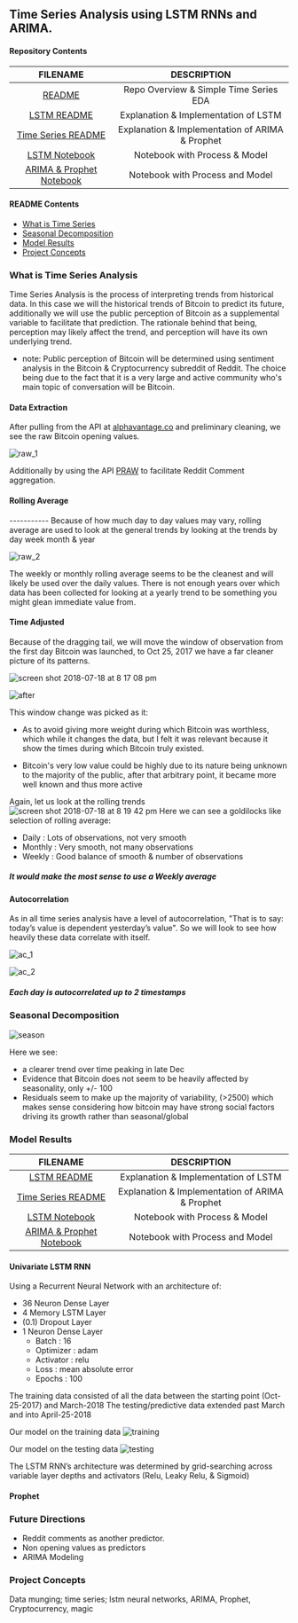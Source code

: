 ## Time Series Analysis using LSTM RNNs and ARIMA.

#### Repository Contents

| FILENAME |  DESCRIPTION |
|:---------:|:-----------:|
| [README](./README.md) | Repo Overview & Simple Time Series EDA |
| [LSTM README](./README_LSTM.md) | Explanation & Implementation of LSTM |
| [Time Series README](./README_TimeSeries.md) | Explanation & Implementation of ARIMA & Prophet |
| [LSTM Notebook](./BitCoin_LSTM.ipynb) | Notebook with Process & Model |
| [ARIMA & Prophet Notebook](./BitCoin_fbProphet.ipynb) | Notebook with Process and Model |


#### README Contents

- [What is Time Series](#what-is-time-series-analysis)
- [Seasonal Decomposition](#seasonal-decomposition)
- [Model Results](#model-results)
- [Project Concepts](#project-concepts)


### What is Time Series Analysis

Time Series Analysis is the process of interpreting trends from historical data. In this case we will the historical trends of Bitcoin to predict its future, additionally we will use the public perception of Bitcoin as a supplemental variable to facilitate that prediction.
The rationale behind that being, perception may likely affect the trend, and perception will have its own underlying trend.

- note: Public perception of Bitcoin will be determined using sentiment analysis in the Bitcoin & Cryptocurrency subreddit of Reddit. The choice being due to the fact that it is a very large and active community who's main topic of conversation will be Bitcoin.


#### Data Extraction

After pulling from the API at [alphavantage.co](alphavantage.co) and preliminary cleaning, we see the raw Bitcoin opening values. 

![raw_1](https://user-images.githubusercontent.com/36013672/38142892-23cd6de0-340c-11e8-82d5-c9ebc5768bc0.png)

Additionally by using the API [PRAW](https://github.com/praw-dev/praw) to facilitate Reddit Comment aggregation.


#### Rolling Average
*-----------*
Because of how much day to day values may vary, rolling average are used to look at the general trends by looking at the trends by day week month & year

![raw_2](https://user-images.githubusercontent.com/36013672/42914188-f7724a7e-8ac6-11e8-883a-9c2e257b0131.png)

The weekly or monthly rolling average seems to be the cleanest and will likely be used over the daily values. There is not enough years over which data has been collected for looking at a yearly trend to be something you might glean immediate value from.

#### Time Adjusted
Because of the dragging tail, we will move the window of observation from the first day Bitcoin was launched, to Oct 25, 2017 we have a far cleaner picture of its patterns. 

![screen shot 2018-07-18 at 8 17 08 pm](https://user-images.githubusercontent.com/36013672/42914301-a27f0d80-8ac7-11e8-9b9b-d99d21e171fd.png)

![after](https://user-images.githubusercontent.com/36013672/38142889-23b7b81a-340c-11e8-8ecc-797aa7d91ced.png)

This window change was picked as it:
- As to avoid giving more weight during which Bitcoin was worthless, which while it changes the data, but I felt it was relevant because it show the times during which Bitcoin truly existed.

- Bitcoin's very low value could be highly due to its nature being unknown to the majority of the public, after that arbitrary point, it became more well known and thus more active


Again, let us look at the rolling trends
![screen shot 2018-07-18 at 8 19 42 pm](https://user-images.githubusercontent.com/36013672/42914365-efb628fe-8ac7-11e8-8920-b2406b697df8.png)
Here we can see a goldilocks like selection of rolling average:
- Daily : Lots of observations, not very smooth
- Monthly : Very smooth, not many observations
- Weekly : Good balance of smooth & number of observations

##### It would make the most sense to use a Weekly average

#### Autocorrelation
As in all time series analysis have a level of autocorrelation,
"That is to say: today’s value is dependent yesterday’s value".
So we will look to see how heavily these data correlate with itself.

![ac_1](https://user-images.githubusercontent.com/36013672/38142886-239f0bd0-340c-11e8-834f-d95d29378d5d.png)

![ac_2](https://user-images.githubusercontent.com/36013672/38142888-23acd378-340c-11e8-8df2-3ce46d9690d2.png)

##### Each day is autocorrelated up to 2 timestamps


### Seasonal Decomposition

![season](https://user-images.githubusercontent.com/36013672/38142894-23ebed10-340c-11e8-86cf-67c16689e165.png)

Here we see:

- a clearer trend over time peaking in late Dec
- Evidence that Bitcoin does not seem to be heavily affected by seasonality, only +/- 100
- Residuals seem to make up the majority of variability, (>2500) which makes sense considering how bitcoin may have strong social factors driving its growth rather than seasonal/global

### Model Results

| FILENAME |  DESCRIPTION |
|:---------:|:-----------:|
| [LSTM README](./README_LSTM.md) | Explanation & Implementation of LSTM |
| [Time Series README](./README_TimeSeries.md) | Explanation & Implementation of ARIMA & Prophet |
| [LSTM Notebook](./BitCoin_LSTM.ipynb) | Notebook with Process & Model |
| [ARIMA & Prophet Notebook](./BitCoin_fbProphet.ipynb) | Notebook with Process and Model |

#### Univariate LSTM RNN

Using a Recurrent Neural Network with an architecture of:

- 36 Neuron Dense Layer
- 4 Memory LSTM Layer
- (0.1) Dropout Layer
- 1 Neuron Dense Layer
  - Batch : 16
  - Optimizer : adam
  - Activator : relu
  - Loss : mean absolute error
  - Epochs : 100

The training data consisted of all the data between the starting point (Oct-25-2017) and March-2018
The testing/predictive data extended past March and into April-25-2018

Our model on the training data
![training](https://user-images.githubusercontent.com/36013672/39268703-9986497a-489e-11e8-911d-44395225bae0.png)

Our model on the testing data
![testing](https://user-images.githubusercontent.com/36013672/39268704-99950546-489e-11e8-8b48-340966a306ed.png)

The LSTM RNN’s architecture was determined by grid-searching across variable layer depths and activators (Relu, Leaky Relu, & Sigmoid)

#### Prophet



### Future Directions
- Reddit comments as another predictor.
- Non opening values as predictors
- ARIMA Modeling

### Project Concepts

Data munging; time series; lstm neural networks, ARIMA, Prophet, Cryptocurrency, magic
